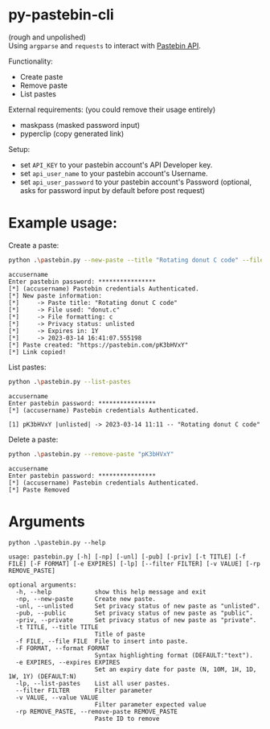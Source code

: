 # py-pastebin-cli
(rough and unpolished) <br>
Using `argparse` and `requests` to interact with [Pastebin API](https://pastebin.com/doc_api).

Functionality:
 - Create paste
 - Remove paste
 - List pastes

External requirements:
(you could remove their usage entirely)
 - maskpass (masked password input)
 - pyperclip (copy generated link)

Setup:
 - set `API_KEY` to your pastebin account's API Developer key.
 - set `api_user_name` to your pastebin account's Username.
 - set `api_user_password` to your pastebin account's Password (optional, asks for password input by default before post request)

# Example usage:
Create a paste:
```bash
python .\pastebin.py --new-paste --title "Rotating donut C code" --file "donut.c" --format c --expires 1Y --unlisted
```
```
accusername
Enter pastebin password: ****************
[*] (accusername) Pastebin credentials Authenticated.
[*] New paste information:
[*]     -> Paste title: "Rotating donut C code"
[*]     -> File used: "donut.c"
[*]     -> File formatting: c
[*]     -> Privacy status: unlisted
[*]     -> Expires in: 1Y
[*]     -> 2023-03-14 16:41:07.555198
[*] Paste created: "https://pastebin.com/pK3bHVxY"
[*] Link copied!
```

List pastes:
```bash
python .\pastebin.py --list-pastes
```
```
accusername
Enter pastebin password: ****************
[*] (accusername) Pastebin credentials Authenticated.

[1] pK3bHVxY |unlisted| -> 2023-03-14 11:11 -- "Rotating donut C code"
```

Delete a paste:
```bash
python .\pastebin.py --remove-paste "pK3bHVxY"
```
```
accusername
Enter pastebin password: ****************
[*] (accusername) Pastebin credentials Authenticated.
[*] Paste Removed
```

# Arguments

```
python .\pastebin.py --help
```
```
usage: pastebin.py [-h] [-np] [-unl] [-pub] [-priv] [-t TITLE] [-f FILE] [-F FORMAT] [-e EXPIRES] [-lp] [--filter FILTER] [-v VALUE] [-rp REMOVE_PASTE]

optional arguments:
  -h, --help            show this help message and exit
  -np, --new-paste      Create new paste.
  -unl, --unlisted      Set privacy status of new paste as "unlisted".
  -pub, --public        Set privacy status of new paste as "public".
  -priv, --private      Set privacy status of new paste as "private".
  -t TITLE, --title TITLE
                        Title of paste
  -f FILE, --file FILE  File to insert into paste.
  -F FORMAT, --format FORMAT
                        Syntax highlighting format (DEFAULT:"text").
  -e EXPIRES, --expires EXPIRES
                        Set an expiry date for paste (N, 10M, 1H, 1D, 1W, 1Y) (DEFAULT:N)
  -lp, --list-pastes    List all user pastes.
  --filter FILTER       Filter parameter
  -v VALUE, --value VALUE
                        Filter parameter expected value
  -rp REMOVE_PASTE, --remove-paste REMOVE_PASTE
                        Paste ID to remove
  ```
